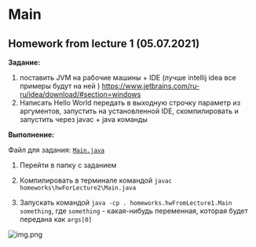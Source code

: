 # Main
## Homework from lecture 1 (05.07.2021)

**Задание:**
1. поставить JVM на рабочие машины + IDE (лучше intellij idea все примеры будут на ней )
   https://www.jetbrains.com/ru-ru/idea/download/#section=windows
2. Написать Hello World передать в выходную строчку параметр из аргументов, запустить на установленной IDE, скомпилировать и запустить через javac + java команды

**Выполнение:**

Файл для задания: [```Main.java```](Main.java)

1) Перейти в папку с заданием

2) Компилировать в терминале командой
```javac homeworks\hwForLecture2\Main.java```
   
3) Запускать командой ```java -cp . homeworks.hwFromLecture1.Main something```,
   где ```something``` - какая-нибудь переменная,
   которая будет передана как ```args[0]```
   
![img.png](../../../images/hwFromLecture1/img.png)